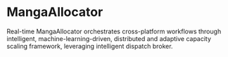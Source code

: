 # MangaAllocator
Real-time MangaAllocator orchestrates cross-platform workflows through intelligent, machine-learning-driven, distributed and adaptive capacity scaling framework, leveraging intelligent dispatch broker.
